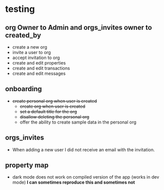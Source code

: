 # testing

## org Owner to Admin and orgs_invites owner to created_by

- create a new org
- invite a user to org
- accept invitation to org
- create and edit properties
- create and edit transactions
- create and edit messages

## onboarding

- <s>create personal org when user is created</s>
  - <s>create org when user is created</s>
  - <s>set a default title for the org</s>
  - <s>disallow deleting the personal org</s>
  - offer the ability to create sample data in the personal org

## orgs_invites

- When adding a new user I did not receive an email with the invitation.

## property map

- dark mode does not work on compiled version of the app (works in dev mode) **I can sometimes reproduce this and sometimes not**
